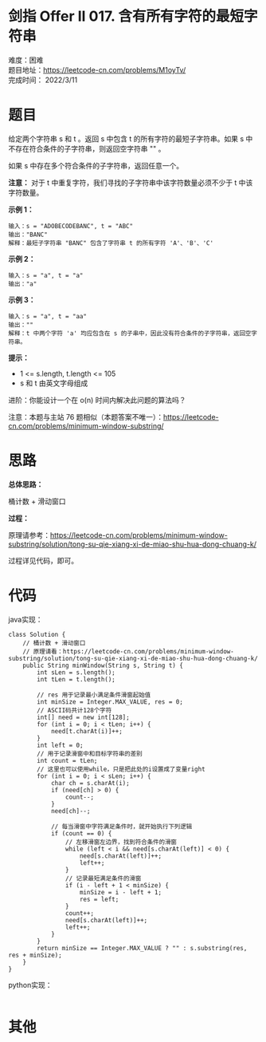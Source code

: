 # 剑指 Offer II 017. 含有所有字符的最短字符串
难度：困难   
题目地址：https://leetcode-cn.com/problems/M1oyTv/   
完成时间：  2022/3/11
# 题目

给定两个字符串 s 和 t 。返回 s 中包含 t 的所有字符的最短子字符串。如果 s 中不存在符合条件的子字符串，则返回空字符串 "" 。

如果 s 中存在多个符合条件的子字符串，返回任意一个。

**注意：** 对于 t 中重复字符，我们寻找的子字符串中该字符数量必须不少于 t 中该字符数量。

**示例 1：**
```
输入：s = "ADOBECODEBANC", t = "ABC"
输出："BANC" 
解释：最短子字符串 "BANC" 包含了字符串 t 的所有字符 'A'、'B'、'C'
```
**示例 2：**
```
输入：s = "a", t = "a"
输出："a"
```
**示例 3：**
```
输入：s = "a", t = "aa"
输出：""
解释：t 中两个字符 'a' 均应包含在 s 的子串中，因此没有符合条件的子字符串，返回空字符串。
```

**提示：**
+ 1 <= s.length, t.length <= 105
+ s 和 t 由英文字母组成

进阶：你能设计一个在 o(n) 时间内解决此问题的算法吗？


注意：本题与主站 76 题相似（本题答案不唯一）：https://leetcode-cn.com/problems/minimum-window-substring/

# 思路

**总体思路：**

桶计数 + 滑动窗口

**过程：**    

原理请参考：https://leetcode-cn.com/problems/minimum-window-substring/solution/tong-su-qie-xiang-xi-de-miao-shu-hua-dong-chuang-k/

过程详见代码，即可。


# 代码  
java实现：   
```
class Solution {
    // 桶计数 + 滑动窗口
    // 原理请看：https://leetcode-cn.com/problems/minimum-window-substring/solution/tong-su-qie-xiang-xi-de-miao-shu-hua-dong-chuang-k/
    public String minWindow(String s, String t) {
        int sLen = s.length();
        int tLen = t.length();

        // res 用于记录最小满足条件滑窗起始值
        int minSize = Integer.MAX_VALUE, res = 0;
        // ASCII码共计128个字符
        int[] need = new int[128];
        for (int i = 0; i < tLen; i++) {
            need[t.charAt(i)]++;
        }
        int left = 0;
        // 用于记录滑窗中和目标字符串的差别
        int count = tLen;
        // 这里也可以使用while，只是把此处的i设置成了变量right
        for (int i = 0; i < sLen; i++) {
            char ch = s.charAt(i);
            if (need[ch] > 0) {
                count--;
            }
            need[ch]--;

            // 每当滑窗中字符满足条件时，就开始执行下列逻辑
            if (count == 0) {
                // 左移滑窗左边界，找到符合条件的滑窗
                while (left < i && need[s.charAt(left)] < 0) {
                    need[s.charAt(left)]++;
                    left++;
                }
                // 记录最短满足条件的滑窗
                if (i - left + 1 < minSize) {
                    minSize = i - left + 1;
                    res = left;
                }
                count++;
                need[s.charAt(left)]++;
                left++;
            }
        }
        return minSize == Integer.MAX_VALUE ? "" : s.substring(res, res + minSize);
    }
}
```
python实现：   
```

```
# 其他



